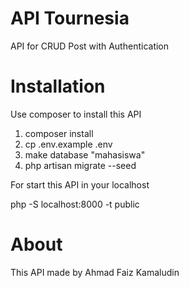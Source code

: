 # API Tournesia

API for CRUD Post with Authentication

# Installation

Use composer to install this API

1. composer install
2. cp .env.example .env
3. make database "mahasiswa"
4. php artisan migrate --seed

For start this API in your localhost

php -S localhost:8000 -t public

# About

This API made by Ahmad Faiz Kamaludin
